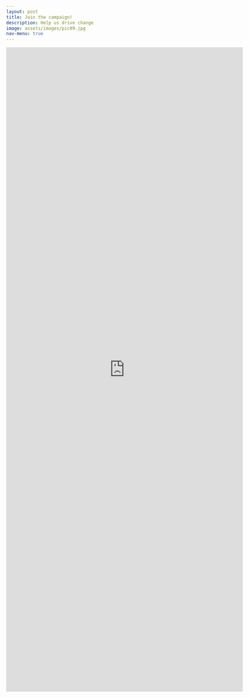 ```yaml
---
layout: post
title: Join the campaign!
description: Help us drive change
image: assets/images/pic09.jpg
nav-menu: true
---
```


<div class="main">
    <div class="whole">
        <iframe src="https://docs.google.com/forms/d/e/1FAIpQLSdm-QMZFPxwbXPCS0s4Ln--ELLASkrzk60oYKG4UEJK33yCgA/viewform?embedded=true" width="640" height="1738" frameborder="0" marginheight="0" marginwidth="0">Loading…</iframe>
    </div>
</div>
